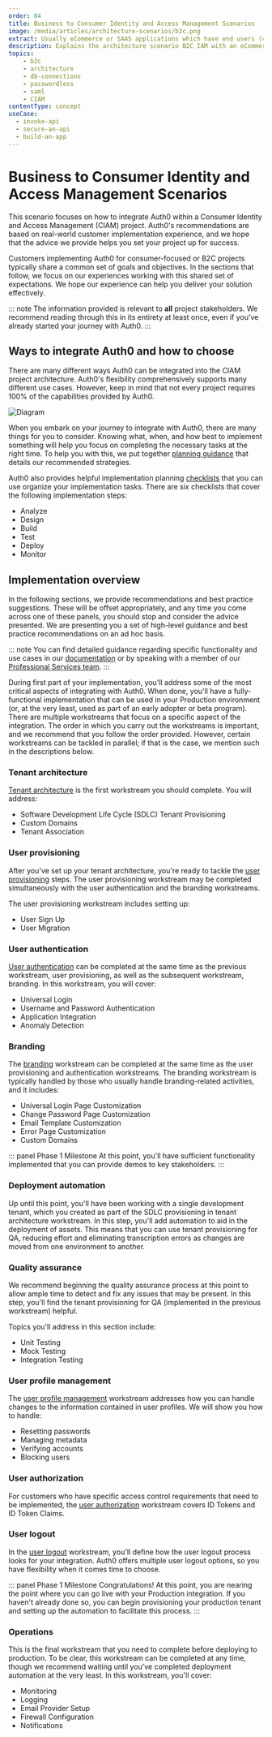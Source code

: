 ```yaml
---
order: 04
title: Business to Consumer Identity and Access Management Scenarios
image: /media/articles/architecture-scenarios/b2c.png
extract: Usually eCommerce or SAAS applications which have end users (consumers) as customers and the application typically used OpenID Connect as a protocol to communicate with Auth0.
description: Explains the architecture scenario B2C IAM with an eCommerce or SAAS application.
topics:
    - b2c
    - architecture
    - db-connections
    - passwordless
    - saml
    - CIAM
contentType: concept
useCase:
  - invoke-api
  - secure-an-api
  - build-an-app
---
```


# Business to Consumer Identity and Access Management Scenarios

This scenario focuses on how to integrate Auth0 within a Consumer Identity and Access Management (CIAM) project. Auth0's  recommendations are based on real-world customer implementation experience, and we hope that the advice we provide helps you set your project up for success.

Customers implementing Auth0 for consumer-focused or B2C projects typically share a common set of goals and objectives. In the sections that follow, we focus on our experiences working with this shared set of expectations. We hope our experience can help you deliver your solution effectively.

::: note
The information provided is relevant to **all** project stakeholders. We recommend reading through this in its entirety at least once, even if you've already started your journey with Auth0.
:::

## Ways to integrate Auth0 and how to choose

There are many different ways Auth0 can be integrated into the CIAM project architecture. Auth0's flexibility comprehensively supports many different use cases. However, keep in mind that not every project requires 100% of the capabilities provided by Auth0.

![Diagram](#)

When you embark on your journey to integrate with Auth0, there are many things for you to consider. Knowing what, when, and how best to implement something will help you focus on completing the necessary tasks at the right time. To help you with this, we put together [planning guidance](/architecture-scenarios/implementation/b2c/planning) that details our recommended strategies.

Auth0 also provides helpful implementation planning [checklists](/architecture-scenarios/checklists) that you can use organize your implementation tasks. There are six checklists that cover the following implementation steps:

* Analyze
* Design
* Build
* Test
* Deploy
* Monitor

## Implementation overview

In the following sections, we provide recommendations and best practice suggestions. These will be offset appropriately, and any time you come across one of these panels, you should stop and consider the advice presented. We are presenting you a set of high-level guidance and best practice recommendations on an ad hoc basis.

::: note
You can find detailed guidance regarding specific functionality and use cases in our [documentation](/docs) or by speaking with a member of our [Professional Services team](/services).
:::

During first part of your implementation, you'll address some of the most critical aspects of integrating with Auth0. When done, you'll have a fully-functional implementation that can be used in your Production environment (or, at the very least, used as part of an early adopter or beta program). There are multiple workstreams that focus on a specific aspect of the integration. The order in which you carry out the workstreams is important, and we recommend that you follow the order provided. However, certain workstreams can be tackled in parallel; if that is the case, we mention such in the descriptions below.

### Tenant architecture

[Tenant architecture](/architecture-scenarios/implementation/b2c/tenant-architecture) is the first workstream you should complete. You will address:

* Software Development Life Cycle (SDLC) Tenant Provisioning
* Custom Domains
* Tenant Association
    
### User provisioning

After you've set up your tenant architecture, you're ready to tackle the [user provisioning](/architecture-scenarios/implementation/b2c/user-provisioning) steps. The user provisioning workstream may be completed simultaneously with the user authentication and the branding workstreams.

The user provisioning workstream includes setting up:

* User Sign Up
* User Migration

### User authentication

[User authentication](/architecture-scenarios/implementation/b2c/authentication) can be completed at the same time as the previous workstream, user provisioning, as well as the subsequent workstream, branding. In this workstream, you will cover:

* Universal Login
* Username and Password Authentication
* Application Integration
* Anomaly Detection

### Branding

The [branding](/architecture-scenarios/implementation/b2c/branding) workstream can be completed at the same time as the user provisioning and authentication workstreams. The branding workstream is typically handled by those who usually handle branding-related activities, and it includes:

* Universal Login Page Customization
* Change Password Page Customization
* Email Template Customization
* Error Page Customization
* Custom Domains

::: panel Phase 1 Milestone
At this point, you'll have sufficient functionality implemented that you can provide demos to key stakeholders.
:::

### Deployment automation

Up until this point, you'll have been working with a single development tenant, which you created as part of the SDLC provisioning in tenant architecture workstream. In this step, you'll add automation to aid in the deployment of assets. This means that you can use tenant provisioning for QA, reducing effort and eliminating transcription errors as changes are moved from one environment to another.

### Quality assurance

We recommend beginning the quality assurance process at this point to allow ample time to detect and fix any issues that may be present. In this step, you'll find the tenant provisioning for QA (implemented in the previous workstream) helpful.

Topics you'll address in this section include:

* Unit Testing
* Mock Testing
* Integration Testing

### User profile management

The [user profile management](/architecture-scenarios/implementation/b2c/user-profile-mgmt) workstream addresses how you can handle changes to the information contained in user profiles. We will show you how to handle:

* Resetting passwords
* Managing metadata
* Verifying accounts
* Blocking users

### User authorization

For customers who have specific access control requirements that need to be implemented, the [user authorization](/architecture-scenarios/implementation/b2c/user-authorization) workstream covers ID Tokens and ID Token Claims.

### User logout

In the [user logout](/architecture-scenarios/implementation/b2c/user-logout) workstream, you'll define how the user logout process looks for your integration. Auth0 offers multiple user logout options, so you have flexibility when it comes time to choose.

::: panel Phase 1 Milestone
Congratulations! At this point, you are nearing the point where you can go live with your Production integration. If you haven't already done so, you can begin provisioning your production tenant and setting up the automation to facilitate this process.
:::

### Operations

This is the final workstream that you need to complete before deploying to production. To be clear, this workstream can be completed at any time, though we recommend waiting until you've completed deployment automation at the very least. In this workstream, you'll cover:

* Monitoring
* Logging
* Email Provider Setup
* Firewall Configuration
* Notifications
